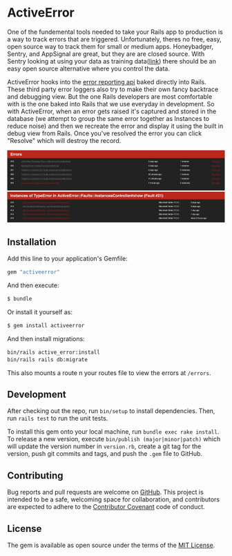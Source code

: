 # ActiveError

One of the fundemental tools needed to take your Rails app to production is a
way to track errors that are triggered. Unfortunately, theres no free, easy,
open source way to track them for small or medium apps. Honeybadger, Sentry, 
and AppSignal are great, but they are are closed source. With Sentry
looking at using your data as training
data([link](https://blog.sentry.io/ai-privacy-and-terms-of-service-updates/?original_referrer=https%3A%2F%2Fsentry.io%2F))
there should be an easy open source alternative where you control the data.

ActiveError hooks into the [error reporting
api](https://guides.rubyonrails.org/error_reporting.html) baked directly into
Rails. These third party error loggers also try to make their own fancy
backtrace and debugging view. But the one Rails developers are most comfortable
with is the one baked into Rails that we use everyday in development. So with
ActiveError, when an error gets raised it's captured and stored in the
database (we attempt to group the same error together as Instances to reduce
noise) and then we recreate the error and display it using the built in debug
view from Rails. Once you've resolved the error you can click "Resolve" which
will destroy the record.

![screenshot 1](https://github.com/npezza93/active_error/blob/main/.github/screenshot1.png)
![screenshot 2](https://github.com/npezza93/active_error/blob/main/.github/screenshot2.png)

## Installation
Add this line to your application's Gemfile:

```ruby
gem "activeerror"
```

And then execute:
```bash
$ bundle
```

Or install it yourself as:
```bash
$ gem install activeerror
```

And then install migrations:
```bash
bin/rails active_error:install
bin/rails rails db:migrate
```

This also mounts a route n your routes file to view the errors at `/errors`.

## Development

After checking out the repo, run `bin/setup` to install dependencies. Then, run
`rails test` to run the unit tests.

To install this gem onto your local machine, run `bundle exec rake install`. To
release a new version, execute `bin/publish (major|minor|patch)` which will
update the version number in `version.rb`, create a git tag for the version,
push git commits and tags, and push the `.gem` file to GitHub.

## Contributing

Bug reports and pull requests are welcome on
[GitHub](https://github.com/npezza93/active_error). This project is intended to
be a safe, welcoming space for collaboration, and contributors are expected to
adhere to the [Contributor Covenant](http://contributor-covenant.org) code of
conduct.

## License

The gem is available as open source under the terms of the
[MIT License](https://opensource.org/licenses/MIT).
